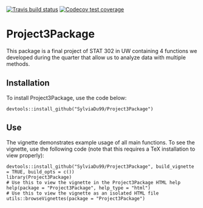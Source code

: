 <!-- badges: start -->
  [![Travis build status](https://travis-ci.org/SylviaDu99/Project3Package.svg?branch=master)](https://travis-ci.org/SylviaDu99/Project3Package)
  [![Codecov test coverage](https://codecov.io/gh/SylviaDu99/Project3Package/branch/master/graph/badge.svg)](https://codecov.io/gh/SylviaDu99/Project3Package?branch=master)
<!-- badges: end -->

# Project3Package

This package is a final project of STAT 302 in UW containing 4 functions we 
developed during the quarter that allow us to analyze data with multiple methods.

## Installation

To install Project3Package, use the code below:

```{r, eval = FALSE}
devtools::install_github("SylviaDu99/Project3Package")
```
## Use

The vignette demonstrates example usage of all main functions. To see the vignette, use the following code (note that this requires a TeX installation to view properly):

```{r, eval = FALSE}
devtools::install_github("SylviaDu99/Project3Package", build_vignette = TRUE, build_opts = c())
library(Project3Package)
# Use this to view the vignette in the Project3Package HTML help
help(package = "Project3Package", help_type = "html")
# Use this to view the vignette as an isolated HTML file
utils::browseVignettes(package = "Project3Package")
```
